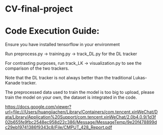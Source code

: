 # CV-final-project

# Code Execution Guide:
Ensure you have installed tensorflow in your environment

Run preprocess.py -> training.py -> track_DL.py for the DL tracker

For contrasting purposes, run track_LK -> visualization.py to see
the comparison of the two trackers.

Note that the DL tracker is not always better than the traditional Lukas-Kanade tracker.

The preprocessed data used to train the model is too big to upload, please train the model on your own, the dataset is integrated in the code.

https://docs.google.com/viewer?url=file:///Users/huangjiachen/Library/Containers/com.tencent.xinWeChat/Data/Library/Application%20Support/com.tencent.xinWeChat/2.0b4.0.9/1d3f02b655fe9fbc2548ec958d22c386/Message/MessageTemp/9e20f478899dc29eb19741386f9343c8/File/CMPUT_428_Report.pdf
